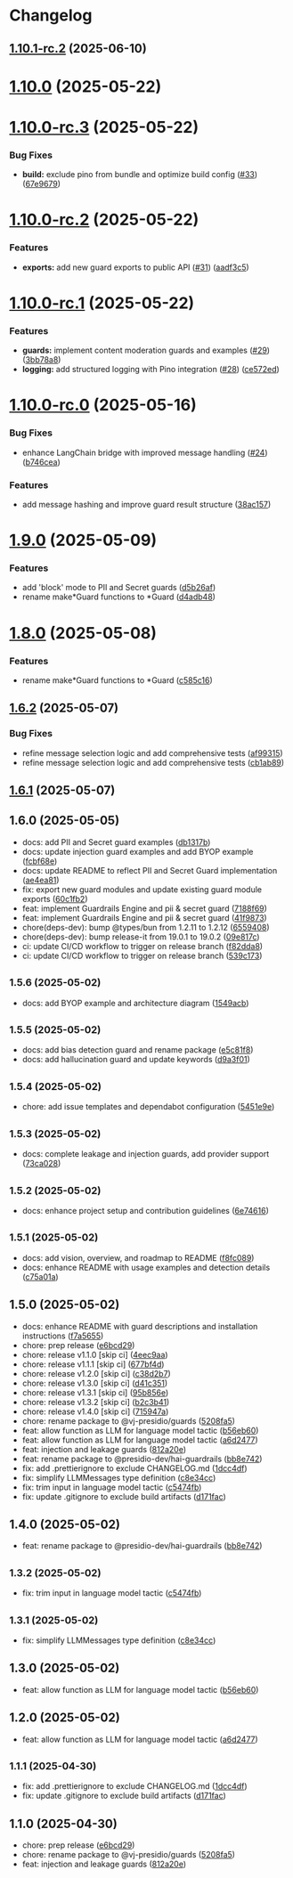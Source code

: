 # Changelog

## [1.10.1-rc.2](https://github.com/presidio-oss/hai-guardrails/compare/v1.10.0...v1.10.1-rc.2) (2025-06-10)

# [1.10.0](https://github.com/presidio-oss/hai-guardrails/compare/v1.10.0-rc.3...v1.10.0) (2025-05-22)

# [1.10.0-rc.3](https://github.com/presidio-oss/hai-guardrails/compare/v1.10.0-rc.2...v1.10.0-rc.3) (2025-05-22)


### Bug Fixes

* **build:** exclude pino from bundle and optimize build config ([#33](https://github.com/presidio-oss/hai-guardrails/issues/33)) ([67e9679](https://github.com/presidio-oss/hai-guardrails/commit/67e9679898aae7802bf83655fe31775147b35630))

# [1.10.0-rc.2](https://github.com/presidio-oss/hai-guardrails/compare/v1.10.0-rc.1...v1.10.0-rc.2) (2025-05-22)


### Features

* **exports:** add new guard exports to public API ([#31](https://github.com/presidio-oss/hai-guardrails/issues/31)) ([aadf3c5](https://github.com/presidio-oss/hai-guardrails/commit/aadf3c5c333774e4e65d8f4dabd3d26a199a59c0))

# [1.10.0-rc.1](https://github.com/presidio-oss/hai-guardrails/compare/v1.10.0-rc.0...v1.10.0-rc.1) (2025-05-22)


### Features

* **guards:** implement content moderation guards and examples ([#29](https://github.com/presidio-oss/hai-guardrails/issues/29)) ([3bb78a8](https://github.com/presidio-oss/hai-guardrails/commit/3bb78a873e437500e4663af327df9c4fe353836e))
* **logging:** add structured logging with Pino integration ([#28](https://github.com/presidio-oss/hai-guardrails/issues/28)) ([ce572ed](https://github.com/presidio-oss/hai-guardrails/commit/ce572edf345e48876a4412cbbb385c9203b0cb76))

# [1.10.0-rc.0](https://github.com/presidio-oss/hai-guardrails/compare/v1.9.0...v1.10.0-rc.0) (2025-05-16)


### Bug Fixes

* enhance LangChain bridge with improved message handling ([#24](https://github.com/presidio-oss/hai-guardrails/issues/24)) ([b746cea](https://github.com/presidio-oss/hai-guardrails/commit/b746cea00b1764596f53f4799adc98a60bec8ad1))


### Features

* add message hashing and improve guard result structure ([38ac157](https://github.com/presidio-oss/hai-guardrails/commit/38ac157c1b71c993032f93088039bbfdf07998dc))

# [1.9.0](https://github.com/presidio-oss/hai-guardrails/compare/v1.8.0...v1.9.0) (2025-05-09)


### Features

* add 'block' mode to PII and Secret guards ([d5b26af](https://github.com/presidio-oss/hai-guardrails/commit/d5b26afdeec9aaf957c0173a4c2cc350c6dc76a6))
* rename make*Guard functions to *Guard ([d4adb48](https://github.com/presidio-oss/hai-guardrails/commit/d4adb48cb9466e22272094e172a745bb37c492e8))

# [1.8.0](https://github.com/presidio-oss/hai-guardrails/compare/v1.6.2...v1.8.0) (2025-05-08)


### Features

* rename make*Guard functions to *Guard ([c585c16](https://github.com/presidio-oss/hai-guardrails/commit/c585c16ff39fdb67ddeace60a5a3fa0579ce6b7a))

## [1.6.2](https://github.com/presidio-oss/hai-guardrails/compare/v1.6.1...v1.6.2) (2025-05-07)


### Bug Fixes

* refine message selection logic and add comprehensive tests ([af99315](https://github.com/presidio-oss/hai-guardrails/commit/af9931537be453557461aeb4ceb1b89ed406695c))
* refine message selection logic and add comprehensive tests ([cb1ab89](https://github.com/presidio-oss/hai-guardrails/commit/cb1ab891fd1bd3256d45361dbeda2e57631143d9))

## [1.6.1](https://github.com/presidio-oss/hai-guardrails/compare/v1.6.0...v1.6.1) (2025-05-07)

## 1.6.0 (2025-05-05)

* docs: add PII and Secret guard examples ([db1317b](https://github.com/presidio-oss/hai-guardrails/commit/db1317b))
* docs: update injection guard examples and add BYOP example ([fcbf68e](https://github.com/presidio-oss/hai-guardrails/commit/fcbf68e))
* docs: update README to reflect PII and Secret Guard implementation ([ae4ea81](https://github.com/presidio-oss/hai-guardrails/commit/ae4ea81))
* fix: export new guard modules and update existing guard module exports ([60c1fb2](https://github.com/presidio-oss/hai-guardrails/commit/60c1fb2))
* feat: implement Guardrails Engine and pii & secret guard ([7188f69](https://github.com/presidio-oss/hai-guardrails/commit/7188f69))
* feat: implement Guardrails Engine and pii & secret guard ([41f9873](https://github.com/presidio-oss/hai-guardrails/commit/41f9873))
* chore(deps-dev): bump @types/bun from 1.2.11 to 1.2.12 ([6559408](https://github.com/presidio-oss/hai-guardrails/commit/6559408))
* chore(deps-dev): bump release-it from 19.0.1 to 19.0.2 ([09e817c](https://github.com/presidio-oss/hai-guardrails/commit/09e817c))
* ci: update CI/CD workflow to trigger on release branch ([f82dda8](https://github.com/presidio-oss/hai-guardrails/commit/f82dda8))
* ci: update CI/CD workflow to trigger on release branch ([539c173](https://github.com/presidio-oss/hai-guardrails/commit/539c173))

## <small>1.5.6 (2025-05-02)</small>

* docs: add BYOP example and architecture diagram ([1549acb](https://github.com/presidio-oss/hai-guardrails/commit/1549acb))

## <small>1.5.5 (2025-05-02)</small>

* docs: add bias detection guard and rename package ([e5c81f8](https://github.com/presidio-oss/hai-guardrails/commit/e5c81f8))
* docs: add hallucination guard and update keywords ([d9a3f01](https://github.com/presidio-oss/hai-guardrails/commit/d9a3f01))

## <small>1.5.4 (2025-05-02)</small>

* chore: add issue templates and dependabot configuration ([5451e9e](https://github.com/presidio-oss/hai-guardrails/commit/5451e9e))

## <small>1.5.3 (2025-05-02)</small>

* docs: complete leakage and injection guards, add provider support ([73ca028](https://github.com/presidio-oss/hai-guardrails/commit/73ca028))

## <small>1.5.2 (2025-05-02)</small>

* docs: enhance project setup and contribution guidelines ([6e74616](https://github.com/presidio-oss/hai-guardrails/commit/6e74616))

## <small>1.5.1 (2025-05-02)</small>

* docs: add vision, overview, and roadmap to README ([f8fc089](https://github.com/presidio-oss/hai-guardrails/commit/f8fc089))
* docs: enhance README with usage examples and detection details ([c75a01a](https://github.com/presidio-oss/hai-guardrails/commit/c75a01a))

## 1.5.0 (2025-05-02)

* docs: enhance README with guard descriptions and installation instructions ([f7a5655](https://github.com/presidio-oss/hai-guardrails/commit/f7a5655))
* chore: prep release ([e6bcd29](https://github.com/presidio-oss/hai-guardrails/commit/e6bcd29))
* chore: release v1.1.0 [skip ci] ([4eec9aa](https://github.com/presidio-oss/hai-guardrails/commit/4eec9aa))
* chore: release v1.1.1 [skip ci] ([677bf4d](https://github.com/presidio-oss/hai-guardrails/commit/677bf4d))
* chore: release v1.2.0 [skip ci] ([c38d2b7](https://github.com/presidio-oss/hai-guardrails/commit/c38d2b7))
* chore: release v1.3.0 [skip ci] ([d41c351](https://github.com/presidio-oss/hai-guardrails/commit/d41c351))
* chore: release v1.3.1 [skip ci] ([95b856e](https://github.com/presidio-oss/hai-guardrails/commit/95b856e))
* chore: release v1.3.2 [skip ci] ([b2c3b41](https://github.com/presidio-oss/hai-guardrails/commit/b2c3b41))
* chore: release v1.4.0 [skip ci] ([715947a](https://github.com/presidio-oss/hai-guardrails/commit/715947a))
* chore: rename package to @vj-presidio/guards ([5208fa5](https://github.com/presidio-oss/hai-guardrails/commit/5208fa5))
* feat: allow function as LLM for language model tactic ([b56eb60](https://github.com/presidio-oss/hai-guardrails/commit/b56eb60))
* feat: allow function as LLM for language model tactic ([a6d2477](https://github.com/presidio-oss/hai-guardrails/commit/a6d2477))
* feat: injection and leakage guards ([812a20e](https://github.com/presidio-oss/hai-guardrails/commit/812a20e))
* feat: rename package to @presidio-dev/hai-guardrails ([bb8e742](https://github.com/presidio-oss/hai-guardrails/commit/bb8e742))
* fix: add .prettierignore to exclude CHANGELOG.md ([1dcc4df](https://github.com/presidio-oss/hai-guardrails/commit/1dcc4df))
* fix: simplify LLMMessages type definition ([c8e34cc](https://github.com/presidio-oss/hai-guardrails/commit/c8e34cc))
* fix: trim input in language model tactic ([c5474fb](https://github.com/presidio-oss/hai-guardrails/commit/c5474fb))
* fix: update .gitignore to exclude build artifacts ([d171fac](https://github.com/presidio-oss/hai-guardrails/commit/d171fac))

## 1.4.0 (2025-05-02)

* feat: rename package to @presidio-dev/hai-guardrails ([bb8e742](https://github.com/vj-presidio/guard/commit/bb8e742))

## <small>1.3.2 (2025-05-02)</small>

* fix: trim input in language model tactic ([c5474fb](https://github.com/vj-presidio/guard/commit/c5474fb))

## <small>1.3.1 (2025-05-02)</small>

* fix: simplify LLMMessages type definition ([c8e34cc](https://github.com/vj-presidio/guard/commit/c8e34cc))

## 1.3.0 (2025-05-02)

* feat: allow function as LLM for language model tactic ([b56eb60](https://github.com/vj-presidio/guard/commit/b56eb60))

## 1.2.0 (2025-05-02)

* feat: allow function as LLM for language model tactic ([a6d2477](https://github.com/vj-presidio/guard/commit/a6d2477))

## <small>1.1.1 (2025-04-30)</small>

* fix: add .prettierignore to exclude CHANGELOG.md ([1dcc4df](https://github.com/vj-presidio/guard/commit/1dcc4df))
* fix: update .gitignore to exclude build artifacts ([d171fac](https://github.com/vj-presidio/guard/commit/d171fac))

## 1.1.0 (2025-04-30)

* chore: prep release ([e6bcd29](https://github.com/vj-presidio/guard/commit/e6bcd29))
* chore: rename package to @vj-presidio/guards ([5208fa5](https://github.com/vj-presidio/guard/commit/5208fa5))
* feat: injection and leakage guards ([812a20e](https://github.com/vj-presidio/guard/commit/812a20e))
